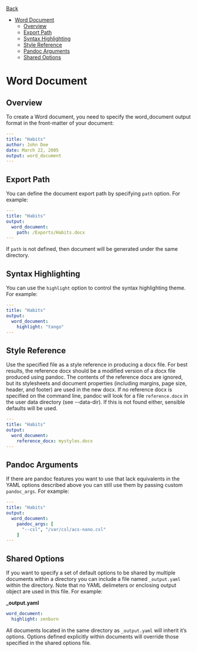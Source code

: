 [Back](/docs/pandoc.md)

<!-- toc orderedList:0 -->

* [Word Document](#word-document)
	* [Overview](#overview)
	* [Export Path](#export-path)
	* [Syntax Highlighting](#syntax-highlighting)
	* [Style Reference](#style-reference)
	* [Pandoc Arguments](#pandoc-arguments)
	* [Shared Options](#shared-options)

<!-- tocstop -->

# Word Document
## Overview
To create a Word document, you need to specify the word_document output format in the front-matter of your document:  
```yaml
---
title: "Habits"
author: John Doe
date: March 22, 2005
output: word_document
---
```  

## Export Path  
You can define the document export path by specifying `path` option. For example:    

```yaml
---
title: "Habits"
output:
  word_document:
    path: /Exports/Habits.docx
---
```   
If `path` is not defined, then document will be generated under the same directory.

## Syntax Highlighting  
You can use the `highlight` option to control the syntax highlighting theme. For example:  
```yaml
---
title: "Habits"
output:
  word_document:
    highlight: "tango"
---
```

## Style Reference
Use the specified file as a style reference in producing a docx file. For best results, the reference docx should be a modified version of a docx file produced using pandoc. The contents of the reference docx are ignored, but its stylesheets and document properties (including margins, page size, header, and footer) are used in the new docx. If no reference docx is specified on the command line, pandoc will look for a file `reference.docx` in the user data directory (see --data-dir). If this is not found either, sensible defaults will be used.  
```yaml
---
title: "Habits"
output:
  word_document:
    reference_docx: mystyles.docx
---
```

## Pandoc Arguments   
If there are pandoc features you want to use that lack equivalents in the YAML options described above you can still use them by passing custom `pandoc_args`. For example:  
```yaml
---
title: "Habits"
output:
  word_document:
    pandoc_args: [
      "--csl", "/var/csl/acs-nano.csl"
    ]
---
```

## Shared Options
If you want to specify a set of default options to be shared by multiple documents within a directory you can include a file named `_output.yaml` within the directory. Note that no YAML delimeters or enclosing output object are used in this file. For example:    

**_output.yaml**
```yaml
word_document:
  highlight: zenburn
```
All documents located in the same directory as `_output.yaml` will inherit it’s options. Options defined explicitly within documents will override those specified in the shared options file.
